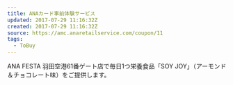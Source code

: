 ```yaml
---
title: ANAカード事前体験サービス
updated: 2017-07-29 11:16:32Z
created: 2017-07-29 11:16:32Z
source: https://amc.anaretailservice.com/coupon/11
tags:
  - ToBuy
---
```


ANA FESTA 羽田空港61番ゲート店で毎日1つ栄養食品「SOY JOY」（アーモンド＆チョコレート味）をご提供します。